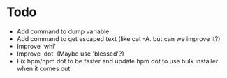 # Todo

* Add command to dump variable
* Add command to get escaped text (like cat -A. but can we improve it?)
* Improve 'whi'
* Improve 'dot' (Maybe use 'blessed'?)
* Fix hpm/npm dot to be faster and update hpm dot to use bulk installer when it comes out.
